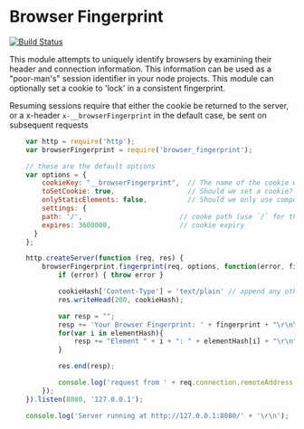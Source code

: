 # Browser Fingerprint

[![Build Status](https://travis-ci.org/evantahler/browser_fingerprint.svg?branch=master)](https://travis-ci.org/evantahler/browser_fingerprint)

This module attempts to uniquely identify browsers by examining their header and connection information.  This information can be used as a "poor-man's" session identifier in your node projects. This module can optionally set a cookie to 'lock' in a consistent fingerprint.

Resuming sessions require that either the cookie be returned to the server, or a x-header `x-__browserFingerprint` in the default case, be sent on subsequent requests

```javascript
	var http = require('http');
	var browserFingerprint = require('browser_fingerprint');

	// these are the default options
	var options = {
		cookieKey: "__browserFingerprint",  // The name of the cookie we'll save to identify this browser on subsequent requests
		toSetCookie: true,                  // Should we set a cookie?
		onlyStaticElements: false,          // Should we only use components to our hash algorithm which can be deterministically recreated, or are random elements allowed?
		settings: {
	    path: '/',                        // cooke path (use `/` for this whole domain)
	    expires: 3600000,                 // cookie expiry
	  }
	};

	http.createServer(function (req, res) {
		browserFingerprint.fingerprint(req, options, function(error, fingerprint, elementHash, cookieHash){
			if (error) { throw error }

			cookieHash['Content-Type'] = 'text/plain' // append any other headers you want
			res.writeHead(200, cookieHash);

			var resp = "";
			resp += 'Your Browser Fingerprint: ' + fingerprint + "\r\n\r\n";
			for(var i in elementHash){
				resp += "Element " + i + ": " + elementHash[i] + "\r\n";
			}

			res.end(resp);

			console.log('request from ' + req.connection.remoteAddress + ', fingerprint -> ' + fingerprint);
		});
	}).listen(8080, '127.0.0.1');

	console.log('Server running at http://127.0.0.1:8080/' + '\r\n');
```
